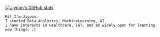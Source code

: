 [![Jiyoon's GitHub stats](https://github-readme-stats.vercel.app/api?username=jiyoonmik)](https://github.com/anuraghazra/github-readme-stats)

```
Hi! I'm Jiyoon. 
I studied Data Analytics, MachineLearning, AI.
I have interests in Healthcare, IoT, and am widely open for learning new things. :)
```